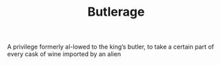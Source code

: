 ---
title: Butlerage
letter: B
permalink: "/definitions/bld-butlerage.html"
body: A privilege formerly al-lowed to the king’s butler, to take a certain part of
  every cask of wine imported by an alien
published_at: '2018-07-07'
source: Black's Law Dictionary 2nd Ed (1910)
layout: post
---